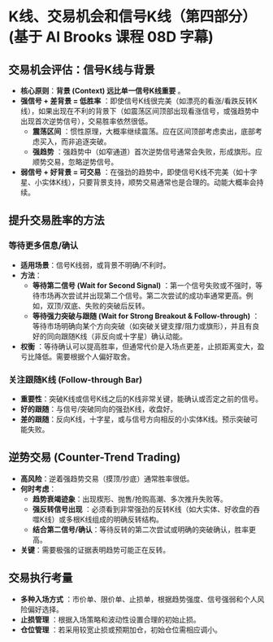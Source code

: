 # K线、交易机会和信号K线（第四部分）(基于 Al Brooks 课程 08D 字幕)

## 交易机会评估：信号K线与背景
-   **核心原则**：**背景 (Context) 远比单一信号K线重要** 。
-   **强信号 + 差背景 = 低胜率** ：即使信号K线很完美（如漂亮的看涨/看跌反转K线），如果出现在不利的背景下（如震荡区间顶部出现看涨信号，或强趋势中出现首次逆势信号），交易胜率依然很低。
    -   **震荡区间** ：惯性原理，大概率继续震荡。应在区间顶部考虑卖出，底部考虑买入，而非追逐突破。
    -   **强趋势** ：强趋势中（如窄通道）首次逆势信号通常会失败，形成旗形。应顺势交易，忽略逆势信号。
-   **弱信号 + 好背景 = 可交易** ：在强劲的趋势中，即使信号K线不完美（如十字星、小实体K线），只要背景支持，顺势交易通常也是合理的。动能大概率会持续。

## 提升交易胜率的方法

### 等待更多信息/确认
-   **适用场景**：信号K线弱，或背景不明确/不利时。
-   **方法**：
    -   **等待第二信号 (Wait for Second Signal)** ：第一个信号失败或不强时，等待市场再次尝试并出现第二个信号。第二次尝试的成功率通常更高。例如，双顶/双底、失败的突破后反转。
    -   **等待强力突破与跟随 (Wait for Strong Breakout & Follow-through)** ：等待市场明确向某个方向突破（如突破关键支撑/阻力或旗形），并且有良好的同向跟随K线（非反向或十字星）确认动能。
-   **权衡** ：等待确认可以提高胜率，但通常代价是入场点更差，止损距离变大，盈亏比降低。需要根据个人偏好取舍。

### 关注跟随K线 (Follow-through Bar)
-   **重要性**：突破K线或信号K线之后的K线非常关键，能确认或否定之前的信号。
-   **好的跟随**：与信号/突破同向的强劲K线，收盘好。
-   **差的跟随**：反向K线，十字星，或与信号方向相反的小实体K线。预示突破可能失败。

## 逆势交易 (Counter-Trend Trading)
-   **高风险**：逆着强趋势交易（摸顶/抄底）通常胜率很低。
-   **何时考虑**：
    -   **趋势衰竭迹象**：出现楔形、抛售/抢购高潮、多次推升失败等。
    -   **强反转信号出现** ：必须看到非常强劲的反转K线（如大实体、好收盘的吞噬K线）或多根K线组成的明确反转结构。
    -   **结合第二信号/确认**：等待反转的第二次尝试或明确的突破确认，胜率更高。
-   **关键**：需要极强的证据表明趋势可能正在反转。

## 交易执行考量
-   **多种入场方式** ：市价单、限价单、止损单，根据趋势强度、信号强弱和个人风险偏好选择。
-   **止损管理** ：根据入场策略和波动性设置合理的初始止损。
-   **仓位管理** ：若采用较宽止损或预期加仓，初始仓位需相应调小。
